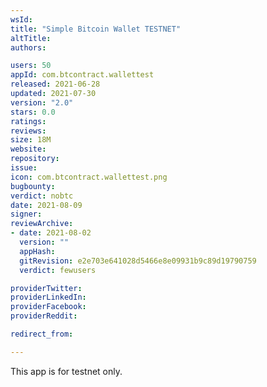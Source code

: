 ```yaml
---
wsId: 
title: "Simple Bitcoin Wallet TESTNET"
altTitle: 
authors:

users: 50
appId: com.btcontract.wallettest
released: 2021-06-28
updated: 2021-07-30
version: "2.0"
stars: 0.0
ratings: 
reviews: 
size: 18M
website: 
repository: 
issue: 
icon: com.btcontract.wallettest.png
bugbounty: 
verdict: nobtc
date: 2021-08-09
signer: 
reviewArchive:
- date: 2021-08-02
  version: ""
  appHash: 
  gitRevision: e2e703e641028d5466e8e09931b9c89d19790759
  verdict: fewusers

providerTwitter: 
providerLinkedIn: 
providerFacebook: 
providerReddit: 

redirect_from:

---
```



This app is for testnet only.